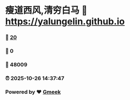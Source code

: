 # 瘦道西风,清穷白马 :link: https://yalungelin.github.io 
### :page_facing_up: [20](https://yalungelin.github.io/tag.html) 
### :speech_balloon: 0 
### :hibiscus: 48009 
### :alarm_clock: 2025-10-26 14:37:47 
### Powered by :heart: [Gmeek](https://github.com/Meekdai/Gmeek)
